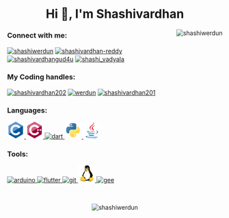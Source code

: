 <h1 align="center">Hi 👋, I'm Shashivardhan</h1>

<img align="right" src="https://github-readme-stats.vercel.app/api/top-langs/?username=ShashiWerdun&langs_count=10&theme=onedark" alt="shashiwerdun" height="400"/>

<h3 align="left">Connect with me:</h3>
<p align="left">
<a href="shashivardhan201@gmail.com" target="blank"><img align="center" src="https://www.vectorlogo.zone/logos/gmail/gmail-icon.svg" alt="shashiwerdun" height="30" width="40" /></a>
<a href="https://linkedin.com/in/shashivardhan-reddy" target="blank"><img align="center" src="https://raw.githubusercontent.com/rahuldkjain/github-profile-readme-generator/master/src/images/icons/Social/linked-in-alt.svg" alt="shashivardhan-reddy" height="30" width="40" /></a>
<a href="https://fb.com/shashivardhangud4u" target="blank"><img align="center" src="https://raw.githubusercontent.com/rahuldkjain/github-profile-readme-generator/master/src/images/icons/Social/facebook.svg" alt="shashivardhangud4u" height="30" width="40" /></a>
<a href="https://instagram.com/shashi_vadyala" target="blank"><img align="center" src="https://raw.githubusercontent.com/rahuldkjain/github-profile-readme-generator/master/src/images/icons/Social/instagram.svg" alt="shashi_vadyala" height="30" width="40" /></a>
</p>

<h3 align="left">My Coding handles:</h3>
<p align="left">
<a href="https://www.hackerrank.com/shashivardhan202" target="blank"><img align="center" src="https://raw.githubusercontent.com/rahuldkjain/github-profile-readme-generator/master/src/images/icons/Social/hackerrank.svg" alt="shashivardhan202" height="30" width="40" /></a>
<a href="https://codeforces.com/profile/werdun" target="blank"><img align="center" src="https://art.npanuhin.me/SVG/Codeforces/Codeforces.colored.svg" alt="werdun" height="30" width="40" /></a>
<a href="https://www.leetcode.com/shashivardhan201" target="blank"><img align="center" src="https://raw.githubusercontent.com/rahuldkjain/github-profile-readme-generator/master/src/images/icons/Social/leet-code.svg" alt="shashivardhan201" height="30" width="40" /></a>
</p>

<h3 align="left">Languages:</h3>
<p align="left"> <a href="https://www.cprogramming.com/" target="_blank"> <img src="https://raw.githubusercontent.com/devicons/devicon/master/icons/c/c-original.svg" alt="c" width="40" height="40"/> </a> <a href="https://www.w3schools.com/cpp/" target="_blank"> <img src="https://raw.githubusercontent.com/devicons/devicon/master/icons/cplusplus/cplusplus-original.svg" alt="cplusplus" width="40" height="40"/> </a> <a href="https://dart.dev" target="_blank"> <img src="https://www.vectorlogo.zone/logos/dartlang/dartlang-icon.svg" alt="dart" width="40" height="40"/> </a> <a href="https://www.python.org" target="_blank"> <img src="https://raw.githubusercontent.com/devicons/devicon/master/icons/python/python-original.svg" alt="python" width="40" height="40"/> </a> 
  <a href="https://www.java.com" target="_blank" rel="noreferrer"> <img src="https://raw.githubusercontent.com/devicons/devicon/master/icons/java/java-original.svg" alt="java" width="40" height="40"/> </a>
</p>

<h3 align="left">Tools:</h3>
<p align="left">
<a href="https://www.arduino.cc/" target="_blank"> <img src="https://cdn.worldvectorlogo.com/logos/arduino-1.svg" alt="arduino" width="40" height="40"/> </a>
<a href="https://flutter.dev" target="_blank"> <img src="https://www.vectorlogo.zone/logos/flutterio/flutterio-icon.svg" alt="flutter" width="40" height="40"/> </a>
  <a href="https://git-scm.com/" target="_blank"> <img src="https://www.vectorlogo.zone/logos/git-scm/git-scm-icon.svg" alt="git" width="40" height="40"/> </a>
  <a href="https://www.linux.org/" target="_blank"> <img src="https://raw.githubusercontent.com/devicons/devicon/master/icons/linux/linux-original.svg" alt="linux" width="40" height="40"/> </a>
 <a href="https://earthengine.google.com" target="_blank" rel="noreferrer"> <img src="https://cdn.icon-icons.com/icons2/1508/PNG/512/googleearth-engine_104576.png" alt="gee" width="40" height="40"/> </a>
</p>
<br>
<p align="center"><img align="center" src="https://github-readme-stats.vercel.app/api?username=shashiwerdun&show_icons=true&locale=en&theme=onedark&hide=issues&count_private=true" alt="shashiwerdun" height="200"/> </p>
